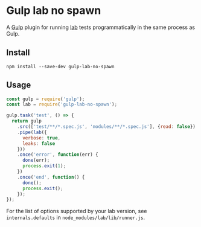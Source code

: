 # Gulp lab no spawn

A [Gulp](http://gulpjs.com) plugin for running [lab](https://github.com/hapijs/lab) tests programmatically in the same
process as Gulp.

## Install

```shell
npm install --save-dev gulp-lab-no-spawn
```

## Usage

```js
const gulp = require('gulp');
const lab = require('gulp-lab-no-spawn');

gulp.task('test', () => {
  return gulp
    .src(['test/**/*.spec.js', 'modules/**/*.spec.js'], {read: false})
    .pipe(lab({
      verbose: true,
      leaks: false
    }))
    .once('error', function(err) {
      done(err);
      process.exit(1);
    })
    .once('end', function() {
      done();
      process.exit();
    });
});
```

For the list of options supported by your lab version, see `internals.defaults` in `node_modules/lab/lib/runner.js`.
